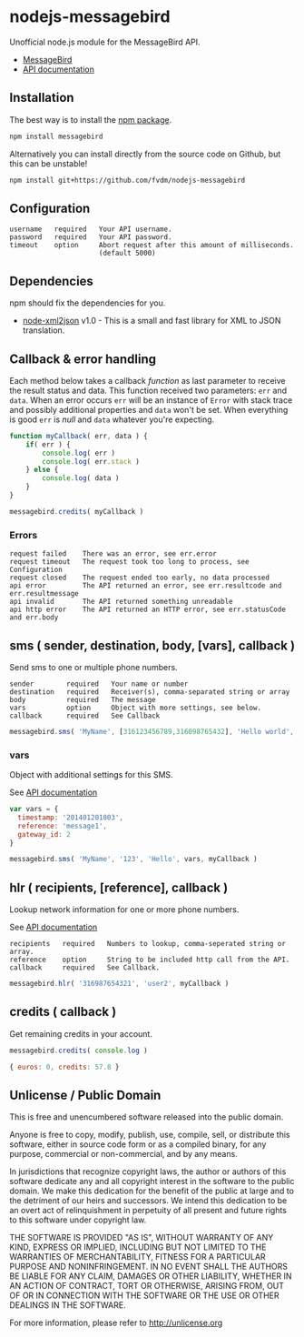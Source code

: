 nodejs-messagebird
==================

Unofficial node.js module for the MessageBird API.

* [MessageBird](https://www.messagebird.com/)
* [API documentation](https://www.messagebird.com/download/technical_documentation_nl.pdf)



Installation
------------

The best way is to install the [npm package](https://npmjs.org/package/messagebird).

```bash
npm install messagebird
```

Alternatively you can install directly from the source code on Github, but this can be unstable!

```bash
npm install git+https://github.com/fvdm/nodejs-messagebird
```


Configuration
-------------

```
username   required   Your API username.
password   required   Your API password.
timeout    option     Abort request after this amount of milliseconds.
                      (default 5000)
```


Dependencies
------------

npm should fix the dependencies for you.

* [node-xml2json](https://npmjs.org/package/node-xml2json) v1.0 - This is a small and fast library for XML to JSON translation.


Callback & error handling
-------------------------

Each method below takes a callback _function_ as last parameter to receive the result status and data. This function received two parameters: `err` and `data`. When an error occurs `err` will be an instance of `Error` with stack trace and possibly additional properties and `data` won't be set. When everything is good `err` is _null_ and `data` whatever you're expecting.

```js
function myCallback( err, data ) {
	if( err ) {
		console.log( err )
		console.log( err.stack )
	} else {
		console.log( data )
	}
}

messagebird.credits( myCallback )
```

### Errors

```
request failed    There was an error, see err.error
request timeout   The request took too long to process, see Configuration
request closed    The request ended too early, no data processed
api error         The API returned an error, see err.resultcode and err.resultmessage
api invalid       The API returned something unreadable
api http error    The API returned an HTTP error, see err.statusCode and err.body
```


sms ( sender, destination, body, [vars], callback )
---------------------------------------------------

Send sms to one or multiple phone numbers.

```
sender        required   Your name or number
destination   required   Receiver(s), comma-separated string or array
body          required   The message
vars          option     Object with more settings, see below.
callback      required   See Callback
```

```js
messagebird.sms( 'MyName', [316123456789,316098765432], 'Hello world', myCallback )
```


### vars

Object with additional settings for this SMS.

See [API documentation](https://www.messagebird.com/download/technical_documentation_nl.pdf)

```js
var vars = {
  timestamp: '201401201803',
  reference: 'message1',
  gateway_id: 2
}

messagebird.sms( 'MyName', '123', 'Hello', vars, myCallback ) 
```


hlr ( recipients, [reference], callback )
-----------------------------------------

Lookup network information for one or more phone numbers.

See [API documentation](https://www.messagebird.com/download/technical_documentation_nl.pdf)

```
recipients   required   Numbers to lookup, comma-seperated string or array.
reference    option     String to be included http call from the API.
callback     required   See Callback.
```

```js
messagebird.hlr( '316987654321', 'user2', myCallback )
```


credits ( callback )
--------------------

Get remaining credits in your account.

```js
messagebird.credits( console.log )
```

```js
{ euros: 0, credits: 57.8 }
```


Unlicense / Public Domain
-------------------------

This is free and unencumbered software released into the public domain.

Anyone is free to copy, modify, publish, use, compile, sell, or
distribute this software, either in source code form or as a compiled
binary, for any purpose, commercial or non-commercial, and by any
means.

In jurisdictions that recognize copyright laws, the author or authors
of this software dedicate any and all copyright interest in the
software to the public domain. We make this dedication for the benefit
of the public at large and to the detriment of our heirs and
successors. We intend this dedication to be an overt act of
relinquishment in perpetuity of all present and future rights to this
software under copyright law.

THE SOFTWARE IS PROVIDED "AS IS", WITHOUT WARRANTY OF ANY KIND,
EXPRESS OR IMPLIED, INCLUDING BUT NOT LIMITED TO THE WARRANTIES OF
MERCHANTABILITY, FITNESS FOR A PARTICULAR PURPOSE AND NONINFRINGEMENT.
IN NO EVENT SHALL THE AUTHORS BE LIABLE FOR ANY CLAIM, DAMAGES OR
OTHER LIABILITY, WHETHER IN AN ACTION OF CONTRACT, TORT OR OTHERWISE,
ARISING FROM, OUT OF OR IN CONNECTION WITH THE SOFTWARE OR THE USE OR
OTHER DEALINGS IN THE SOFTWARE.

For more information, please refer to <http://unlicense.org>
